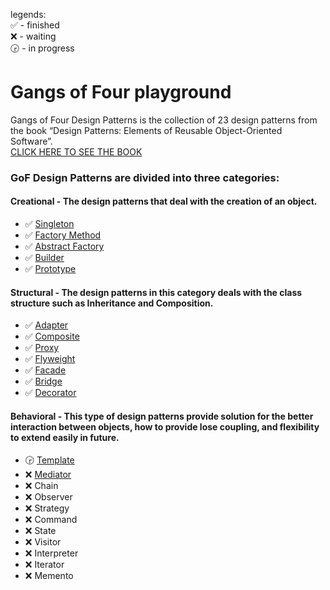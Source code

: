 legends:  
✅ - finished  
❌ - waiting  
🕞 - in progress  


# Gangs of Four playground
Gangs of Four Design Patterns is the collection of 23 design patterns from the book “Design Patterns: Elements of Reusable Object-Oriented Software”.  
[CLICK HERE TO SEE THE BOOK](https://www.amazon.com/Design-Patterns-Elements-Reusable-Object-Oriented/dp/0201633612)


### GoF Design Patterns are divided into three categories:
#### Creational - The design patterns that deal with the creation of an object.
* ✅ [Singleton](src/main/java/com/andeerlb/gof/singleton/README.md)
* ✅ [Factory Method](src/main/java/com/andeerlb/gof/factory/README.md)
* ✅ [Abstract Factory](src/main/java/com/andeerlb/gof/abstractfactory/README.md)
* ✅ [Builder](src/main/java/com/andeerlb/gof/builder/README.md)
* ✅ [Prototype](src/main/java/com/andeerlb/gof/prototype/README.md)

#### Structural - The design patterns in this category deals with the class structure such as Inheritance and Composition.
* ✅ [Adapter](src/main/java/com/andeerlb/gof/adapter/README.md)
* ✅ [Composite](src/main/java/com/andeerlb/gof/composite/README.md)
* ✅ [Proxy](src/main/java/com/andeerlb/gof/proxy/README.md)
* ✅ [Flyweight](src/main/java/com/andeerlb/gof/flyweight/README.md)
* ✅ [Facade](src/main/java/com/andeerlb/gof/facade/README.md)
* ✅ [Bridge](src/main/java/com/andeerlb/gof/bridge/README.md)
* ✅ [Decorator](src/main/java/com/andeerlb/gof/decorator/README.md)

#### Behavioral - This type of design patterns provide solution for the better interaction between objects, how to provide lose coupling, and flexibility to extend easily in future.
* 🕞 [Template](src/main/java/com/andeerlb/gof/template/README.md)
* ❌ [Mediator](src/main/java/com/andeerlb/gof/mediator/README.md)
* ❌ Chain
* ❌ Observer
* ❌ Strategy
* ❌ Command
* ❌ State
* ❌ Visitor
* ❌ Interpreter
* ❌ Iterator
* ❌ Memento
